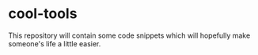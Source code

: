 # cool-tools
This repository will contain some code snippets which will hopefully make someone's life a little easier.
